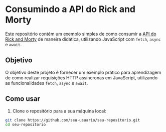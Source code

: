 # Consumindo a API do Rick and Morty

Este repositório contém um exemplo simples de como consumir a [API do Rick and Morty](https://rickandmortyapi.com/api) de maneira didática, utilizando JavaScript com `fetch`, `async` e `await`.

## Objetivo

O objetivo deste projeto é fornecer um exemplo prático para aprendizagem de como realizar requisições HTTP assíncronas em JavaScript, utilizando as funcionalidades `fetch`, `async` e `await`.

## Como usar

1. Clone o repositório para a sua máquina local:

```bash
git clone https://github.com/seu-usuario/seu-repositorio.git
cd seu-repositorio
```
